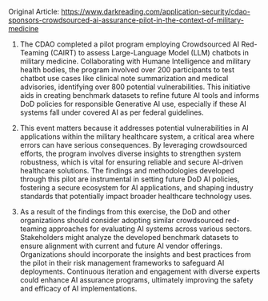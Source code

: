 Original Article: https://www.darkreading.com/application-security/cdao-sponsors-crowdsourced-ai-assurance-pilot-in-the-context-of-military-medicine

1) The CDAO completed a pilot program employing Crowdsourced AI Red-Teaming (CAIRT) to assess Large-Language Model (LLM) chatbots in military medicine. Collaborating with Humane Intelligence and military health bodies, the program involved over 200 participants to test chatbot use cases like clinical note summarization and medical advisories, identifying over 800 potential vulnerabilities. This initiative aids in creating benchmark datasets to refine future AI tools and informs DoD policies for responsible Generative AI use, especially if these AI systems fall under covered AI as per federal guidelines.

2) This event matters because it addresses potential vulnerabilities in AI applications within the military healthcare system, a critical area where errors can have serious consequences. By leveraging crowdsourced efforts, the program involves diverse insights to strengthen system robustness, which is vital for ensuring reliable and secure AI-driven healthcare solutions. The findings and methodologies developed through this pilot are instrumental in setting future DoD AI policies, fostering a secure ecosystem for AI applications, and shaping industry standards that potentially impact broader healthcare technology uses.

3) As a result of the findings from this exercise, the DoD and other organizations should consider adopting similar crowdsourced red-teaming approaches for evaluating AI systems across various sectors. Stakeholders might analyze the developed benchmark datasets to ensure alignment with current and future AI vendor offerings. Organizations should incorporate the insights and best practices from the pilot in their risk management frameworks to safeguard AI deployments. Continuous iteration and engagement with diverse experts could enhance AI assurance programs, ultimately improving the safety and efficacy of AI implementations.